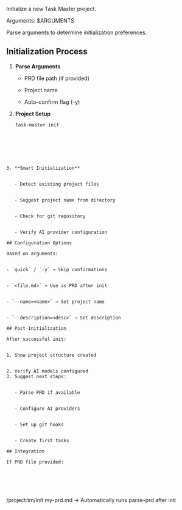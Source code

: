 Initialize a new Task Master project.

Arguments: $ARGUMENTS

Parse arguments to determine initialization preferences.

## Initialization Process



1. **Parse Arguments**


   - PRD file path (if provided)


   - Project name


   - Auto-confirm flag (-y)



2. **Project Setup**
   ```bash
   task-master init





```



3. **Smart Initialization**


   - Detect existing project files


   - Suggest project name from directory


   - Check for git repository


   - Verify AI provider configuration

## Configuration Options

Based on arguments:


- `quick` / `-y` → Skip confirmations


- `<file.md>` → Use as PRD after init


- `--name=<name>` → Set project name


- `--description=<desc>` → Set description

## Post-Initialization

After successful init:


1. Show project structure created


2. Verify AI models configured
3. Suggest next steps:


   - Parse PRD if available


   - Configure AI providers


   - Set up git hooks


   - Create first tasks

## Integration

If PRD file provided:






```
/project:tm/init my-prd.md
→ Automatically runs parse-prd after init






```